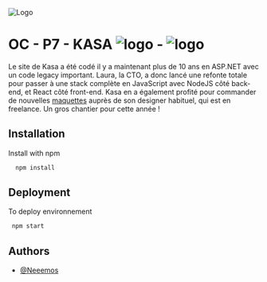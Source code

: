 ![Logo](https://user.oc-static.com/upload/2022/06/24/16560899769906_FR_811_P8_Banner-Kasa%20%281%29.png)
# OC - P7 -  KASA  ![logo](http://www.w3.org/Icons/valid-html20.png) - ![logo](http://www.w3.org/Icons/valid-css.png)

Le site de Kasa a été codé il y a maintenant plus de 10 ans en ASP.NET avec un code legacy important. 
Laura, la CTO, a donc lancé une refonte totale pour passer à une stack complète en JavaScript avec NodeJS côté back-end, et React côté front-end.
Kasa en a également profité pour commander de nouvelles [maquettes](https://www.figma.com/file/bAnXDNqRKCRRP8mY2gcb5p/UI-Design-Kasa-FR?node-id=3%3A0) auprès de son designer habituel, qui est en freelance. Un gros chantier pour cette année !


## Installation 

Install with npm

```bash
  npm install
```
  
## Deployment

To deploy environnement

```bash
 npm start
```
## Authors

- [@Neeemos](https://github.com/Neeemos)
